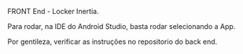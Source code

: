 FRONT End - Locker Inertia.

Para rodar, na IDE do Android Studio, basta rodar selecionando a App.


Por gentileza, verificar as instruções no repositorio do back end.
